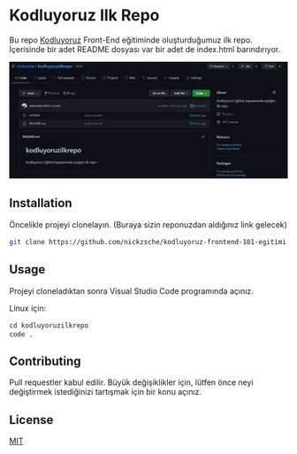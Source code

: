 # Kodluyoruz Ilk Repo
Bu repo [Kodluyoruz](www.kodluyoruz.org) Front-End eğitiminde oluşturduğumuz ilk repo. İçerisinde bir adet README dosyası var bir adet de index.html barındırıyor.

![github](images/Capture.png)

## Installation

Öncelikle projeyi clonelayın. (Buraya sizin reponuzdan aldığınız link gelecek)

```bash
git clone https://github.com/nickzsche/kodluyoruz-frontend-101-egitimi.git
```

## Usage

Projeyi cloneladıktan sonra Visual Studio Code programında açınız.

Linux için:
```linux
cd kodluyoruzilkrepo
code .
```

## Contributing
Pull requestler kabul edilir. Büyük değişiklikler için, lütfen önce neyi değiştirmek istediğinizi tartışmak için bir konu açınız.

## License
[MIT](https://choosealicense.com/licenses/mit/)
